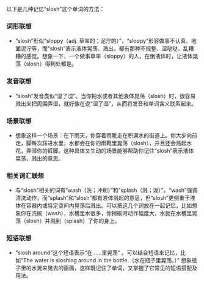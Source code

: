 以下是几种记忆“slosh”这个单词的方法：

### 词形联想
 - “slosh”形似“sloppy（adj. 草率的；泥泞的）”，“sloppy”形容做事不认真、地面泥泞等，而“slosh”表示液体晃荡、溅出，都有那种不规整、湿哒哒、乱糟糟的感觉。想象一下，一个做事草率（sloppy）的人，在倒液体时，让液体晃荡（slosh）得到处都是。 

### 发音联想
 - “slosh”发音类似“湿了湿”。当你把水或者其他液体晃荡（slosh）时，很容易溅出来把周围弄湿，就好像在说“湿了湿”，从而将发音和单词含义联系起来。
 
### 场景联想
 - 想象这样一个场景：在下雨天，你穿着雨靴走在积满水的街道上。你大步向前走，脚每次踩进水里，水都会在你的雨靴里晃荡（slosh），并且还会溅起水花，弄湿你的裤脚。这种具体又生动的场景能够帮助你记住“slosh”表示液体晃荡、溅出的意思。

### 相关词汇联想
 - 与“slosh”相关的词有“wash（洗；冲刷）”和“splash（溅；泼）”。“wash”强调清洗动作，而“splash”和“slosh”都有液体溅起的意思，但“slosh”更侧重于液体在容器内或特定空间内晃荡后溅出。可以把这几个词放在一起记忆，比如想象你在洗碗（wash），水槽里水很多，你擦碗时动作幅度大，水就在水槽里晃荡（slosh）并溅到（splash）了你的身上。 

### 短语联想
 - “slosh around”这个短语表示“在……里晃荡” 。可以结合短语来记忆，比如“The water is sloshing around in the bottle.（水在瓶子里晃荡。）” 想象瓶子里的水晃来晃去的画面，这样既记住了单词，又掌握了它常见的短语搭配及用法。 